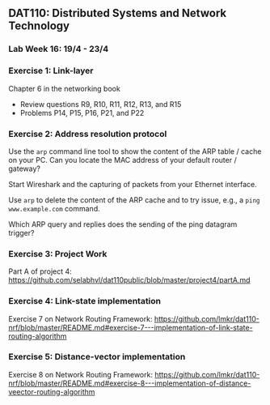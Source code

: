 ## DAT110: Distributed Systems and Network Technology

### Lab Week 16: 19/4 - 23/4

### Exercise 1: Link-layer

Chapter 6 in the networking book

- Review questions R9, R10, R11, R12, R13, and R15
- Problems P14, P15, P16, P21, and P22

### Exercise 2: Address resolution protocol

Use the `arp` command line tool to show the content of the ARP table / cache on your PC. Can you locate the MAC address of your default router / gateway?

Start Wireshark and the capturing of packets from your Ethernet interface.

Use `arp` to delete the content of the ARP cache and to try issue, e.g., a `ping www.example.com` command.

Which ARP query and replies does the sending of the ping datagram trigger?

### Exercise 3: Project Work

Part A of project 4: https://github.com/selabhvl/dat110public/blob/master/project4/partA.md

### Exercise 4: Link-state implementation

Exercise 7 on Network Routing Framework: https://github.com/lmkr/dat110-nrf/blob/master/README.md#exercise-7---implementation-of-link-state-routing-algorithm

### Exercise 5: Distance-vector implementation

Exercise 8 on Network Routing Framework: https://github.com/lmkr/dat110-nrf/blob/master/README.md#exercise-8---implementation-of-distance-veector-routing-algorithm

